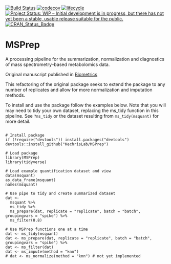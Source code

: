 
[![Build Status](https://travis-ci.org/KechrisLab/MSPrep.svg?branch=master)](https://travis-ci.org/KechrisLab/MSPrep)
[![codecov](https://codecov.io/gh/KechrisLab/MSPrep/branch/master/graph/badge.svg)](https://codecov.io/gh/KechrisLab/MSPrep)
[![lifecycle](https://img.shields.io/badge/lifecycle-experimental-orange.svg)](https://www.tidyverse.org/lifecycle/#experimental)<Paste>
[![Project Status: WIP – Initial development is in progress, but there has not yet been a stable, usable release suitable for the public.](https://www.repostatus.org/badges/latest/wip.svg)](https://www.repostatus.org/#wip)
[![CRAN\_Status\_Badge](http://www.r-pkg.org/badges/version/MSPrep)](https://cran.r-project.org/package=MSPrep)

# MSPrep 

A processing pipeline for the summarization, normalization and diagnostics of
mass spectrometry–based metabolomics data.

Original manuscript published in
[Biometrics](https://academic.oup.com/bioinformatics/article/30/1/133/236721)

This refactoring of the original package seeks to extend the package to any number
of replicates and allow for more normalization and imputation methods.

To install and use the package follow the examples below.  Note that you will
may need to tidy your own dataset, replacing the ms_tidy function in this
pipeline.  See `?ms_tidy` or the dataset resulting from `ms_tidy(msquant)` for
more detail.

```{r, install-and-example}

# Install package
if (!require("devtools")) install.packages("devtools")
devtools::install_github("KechrisLab/MSPrep")

# Load package
library(MSPrep)
library(tidyverse)

# Load example quantification dataset and view 
data(msquant)
as_data_frame(msquant)
names(msquant)

# Use pipe to tidy and create summarized dataset
dat <-
  msquant %>%
  ms_tidy %>%
  ms_prepare(dat, replicate = "replicate", batch = "batch", groupingvars = "spike") %>%
  ms_filter(0.8)

# Use MSPrep functions one at a time
dat <- ms_tidy(msquant)
dat <- ms_prepare(dat, replicate = "replicate", batch = "batch", groupingvars = "spike") %>%
dat <- ms_filter(dat)
dat <- ms_impute(method = "knn") 
# dat <- ms_normalize(method = "knn") # not yet implemented

```
